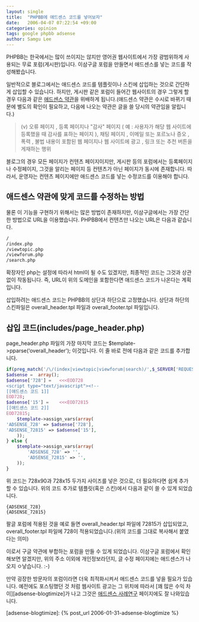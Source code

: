 ```yaml
---
layout: single
title:  "PHPBB에 애드센스 코드를 넣어보자"
date:   2006-04-07 07:22:54 +09:00
categories: opinion
tags: google phpbb adsense
author: Samgu Lee
---
```

PHPBB는 한국에서는 많이 쓰이지는 않지만 영어권 웹사이트에서 가장 광범위하게 사용되는 무료 포럼(게시판)입니다. 이삼구글 포럼을 만들면서 애드센스를 넣는 코드를 작성해봤습니다.

일반적으로 블로그에서는 애드센스 코드를 템플릿이나 스킨에 삽입하는 것으로 간단하게 삽입할 수 있습니다. 하지만, 게시판 같은 포럼이 들어간 웹사이트의 경우 그렇게 할 경우 다음과 같은 [애드센스 약관](https://www.google.co.kr/adsense/localized-terms)을 위배하게 됩니다.(애드센스 약관은 수시로 바뀌기 때문에 별도의 확인이 필요하고, 다음에 나오는 약관은 글을 쓸 당시의 약관임을 알립니다.)

> (v) 오류 페이지 , 등록 페이지나 "감사" 페이지 ( 예 : 사용자가 해당 웹 사이트에 등록했을 때 감사를 표하는 페이지 ), 채팅 페이지 , 이메일 또는 포르노나 증오 , 폭력 , 불법 내용이 포함된 웹 페이지나 웹 사이트에 광고 , 링크 또는 추천 버튼을 게재하는 행위

블로그의 경우 모든 페이지가 컨텐츠 페이지이지만, 게시판 등의 포럼에서는 등록페이지나 수정페이지, 그것을 알리는 페이지 등 컨텐츠가 아닌 페이지가 동시에 존재합니다. 따라서, 운영자는 컨텐츠 페이지에만 애드센스 코드를 넣는 수정코드를 이용해야 합니다.

## 애드센스 약관에 맞게 코드를 수정하는 방법

물론 이 기능을 구현하기 위해서는 많은 방법이 존재하지만, 이삼구글에서는 가장 간단한 방법으로 URL을 이용했습니다. PHPBB에서 컨텐츠만 나오는 URL은 다음과 같습니다.

```sh
/
/index.php
/viewtopic.php
/viewforum.php
/search.php
```

확장자인 php는 설정에 따라서 html이 될 수도 있겠지만, 최종적인 코드는 그것과 상관없이 작동됩니다. 즉, URL이 위의 도메인을 포함한다면 애드센스 코드가 나온다는 계획입니다.

삽입하려는 애드센스 코드는 PHPBB의 상단과 하단으로 고정했습니다. 상단과 하단의 스킨파일은 overall_header.tpl 파일과 overall_footer.tpl 파일입니다.

## 삽입 코드(includes/page_header.php)

page_header.php 파일의 가장 마지막 코드는 $template->pparse(&#8216;overall_header'); 이것입니다. 이 줄 바로 전에 다음과 같은 코드를 추가합니다.

```php
if(preg_match('/\/(index|viewtopic|viewforum|search)/',$_SERVER['REQUEST_URI']) || $_SERVER['REQUEST_URI']=='/') {
$adsense =	array();
$adsense['728'] =	<<<EOD728
<script type="text/javascript"><!--
[[애드센스 코드 1]]
EOD728;
$adsense['15'] =	<<<EOD72815
[[애드센스 코드 2]]
EOD72815;
	$template->assign_vars(array(
'ADSENSE_728' => $adsense['728'],
'ADSENSE_72815' => $adsense['15'],
	));
} else {
	$template->assign_vars(array(
		'ADSENSE_728' => '',
		'ADSENSE_72815' => '',
	));
}
```

위 코드는 728x90과 728x15 두가지 사이즈를 넣은 것으로, 더 필요하다면 쉽게 추가할 수 있습니다. 위의 코드 추가로 템플릿(혹은 스킨)에서 다음과 같이 쓸 수 있게 되었습니다.

```
{ADSENSE_728}
{ADSENSE_72815}
```

팔글 포럼에 적용된 것을 예로 들면 overall_header.tpl 파일에 72815가 삽입되었고, overall_footer.tpl 파일에 728이 적용되었습니다.(위의 코드를 그대로 복사해서 붙였다는 의미)

이로서 구글 약관에 부합하는 포럼을 만들 수 있게 되었습니다. 이삼구글 포럼에서 확인해보면 알겠지만, 위의 주소 이외에 개인정보라던지, 글 수정 페이지에는 애드센스가 나오지 ㅇ낳습니다. :-)

만약 굉장한 방문자의 포럼이라면 더욱 최적화시켜서 애드센스 코드를 넣을 필요가 있습니다. 예전에도 포스팅했던 것 처럼 웹사이트 광고는 그 위치에 따라서 [꽤 많은 수익 차이][adsense-blogtimize]가 나고 그것은 [애드센스 사례연구](https://www.google.com/adsense/success) 페이지에도 잘 나와있습니다.

[adsense-blogtimize]: {% post_url 2006-01-31-adsense-blogtimize %}

